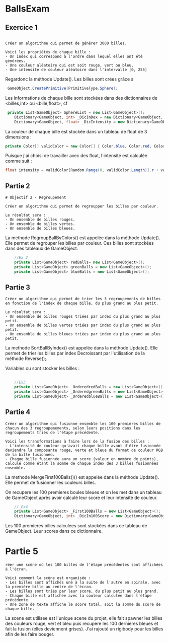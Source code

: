 # BallsExam

## Exercice 1

```

Créer un algorithme qui permet de générer 3000 billes.

Voici les propriétés de chaque bille :
- Un index qui correspond à l'ordre dans lequel elles ont été générées.
- Une couleur aléatoire qui est soit rouge, vert ou bleu.
- Une intensité de couleur aléatoire dans l'intervalle [0, 255]

```
Regardonc la méthode Update().
Les billes sont crées grâce à
```Cs
 GameObject.CreatePrimitive(PrimitiveType.Sphere);
```
 Les informations de chaque bille sont stockées dans des dictionnaires de <billes,int> ou <bille,float>, cf 
 
```Cs
 private List<GameObject> SphereList = new List<GameObject>();
    Dictionary<GameObject, int> _DicInDex = new Dictionary<GameObject, int>();
    Dictionary<GameObject, float> _DicIntensity = new Dictionary<GameObject, float>();
```

La couleur de chaque bille est stockée dans un tableau de float de 3 dimensions :
 ```Cs    
private Color[] validColor = new Color[] { Color.blue, Color.red, Color.green };
```
Puisque j'ai choisi de travailler avec des float, l'intensité est calculée comme suit :
```Cs
float intensity = validColor[Random.Range(0, validColor.Length)].r + validColor[Random.Range(0, validColor.Length)].g + validColor[Random.Range(0, validColor.Length)].b;
```

## Partie 2

```
# Objectif 2 - Regroupement

Créer un algorithme qui permet de regroupper les billes par couleur.

Le résultat sera :
- Un ensemble de billes rouges.
- Un ensemble de billes vertes.
- Un ensemble de billes bleues.
```
La methode RegroupBallByColors() est appelée dans la méthode Update(). Elle permet de regrouper les billes par couleur. Ces billes sont stockées dans des tableaux de GameObject.

```Cs
    //Ex 2
    private List<GameObject> redBalls= new List<GameObject>();
    private List<GameObject> greenBalls = new List<GameObject>();
    private List<GameObject> blueBalls = new List<GameObject>();
```
## Partie 3
```
Créer un algorithme qui permet de trier les 3 regroupements de billes en fonction de l'index de chaque bille, du plus grand au plus petit.

Le résultat sera :
- Un ensemble de billes rouges triées par index du plus grand au plus petit.
- Un ensemble de billes vertes triées par index du plus grand au plus petit.
- Un ensemble de billes bleues triées par index du plus grand au plus petit.
```
La methode SortBallByIndex() est appelée dans la méthode Update(). Elle permet de trier les billes par index Decroissant par l'utilisation de la méthode Reverse();.

Variables ou sont stocker les billes :
```Cs
    
    //Ex3
    private List<GameObject> _OrderedredBalls = new List<GameObject>();
    private List<GameObject> _OrderedgreenBalls = new List<GameObject>();
    private List<GameObject> _OrderedblueBalls = new List<GameObject>();
```

## Partie 4

```
Créer un algorithme qui fusionne ensemble les 100 premières billes de chacun des 3 regroupemements, selon leurs positions dans les regroupements triés de l'étape précédente.

Voici les transformations à faire lors de la fusion des billes :
- L'intensité de couleur qu'avait chaque bille avant d'être fusionnée deviendra la composante rouge, verte et bleue du format de couleur RGB de la bille fusionnée.
- Chaque bille fusionnée aura un score (valeur en nombre de points), calculé comme étant la somme de chaque index des 3 billes fusionnées ensemble.

```
La methode MergeFirst100Balls()() est appelée dans la méthode Update(). Elle permet de fusionner les couleurs billes.

On recupere les 100 premieres boules bleues et on les met dans un tableau de GameObject après avoir calculé leur score et leur intensité de couleur.

```Cs
    // Ex4 
    private List<GameObject> _First100Balls = new List<GameObject>();
    Dictionary<GameObject, int> _DicIn100Score = new Dictionary<GameObject, int>();

```
Les 100 premieres billes calculees sont stockées dans ce tableau de GameObject.
Leur scores dans ce dictionnaire.

# Partie 5

```
réer une scène où les 100 billes de l'étape précédentes sont affichées à l'écran.

Voici comment la scène est organisée :
- Les billes sont affichés une à la suite de l'autre en spirale, avec la première bille au centre de l'écran.
- Les billes sont triés par leur score, du plus petit au plus grand.
- Chaque bille est affichée avec la couleur calculée dans l'étape précédente.
- Une zone de texte affiche le score total, soit la somme du score de chaque bille.

```
La scene est utilisee est l'unique scene du projet, elle fait spawner les billes des couleurs rouge, vert et bleu puis recupere les 100 dernieres bleues et fait la fusion (elles deviennent grises). J'ai rajouté un rigibody pour les billes afin de les faire bouger.
